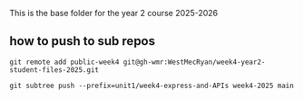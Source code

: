 This is the base folder for the year 2 course 2025-2026

## how to push to sub repos

`git remote add public-week4 git@gh-wmr:WestMecRyan/week4-year2-student-files-2025.git`

`git subtree push --prefix=unit1/week4-express-and-APIs week4-2025 main`